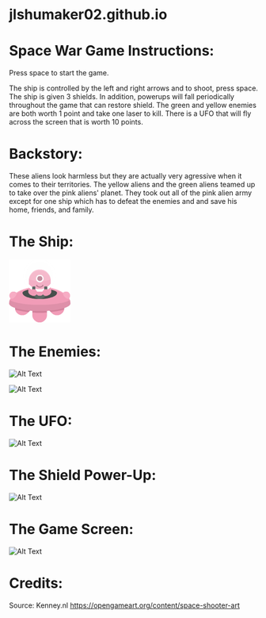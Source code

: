 # jlshumaker02.github.io


# Space War Game Instructions:

Press space to start the game.

The ship is controlled by the left and right arrows and to shoot, press space.
The ship is given 3 shields. In addition, powerups will fall periodically throughout
the game that can restore shield.
The green and yellow enemies are both worth 1 point and take one laser to kill.
There is a UFO that will fly across the screen that is worth 10 points.


# Backstory:
These aliens look harmless but they are actually very agressive when it comes to their 
territories. The yellow aliens and the green aliens teamed up to take over the pink aliens' 
planet. They took out all of the pink alien army except for one ship which has to defeat the 
enemies and and save his home, friends, and family.


# The Ship:
![Alt Text](https://raw.githubusercontent.com/jlshumaker02/alien-war/master/assets/images/shipPink_manned.png)


# The Enemies:
![Alt Text](https://github.com/jlshumaker02/jlshumaker02.github.io/blob/master/assets/images/shipGreen_manned.png)

![Alt Text](https://github.com/jlshumaker02/jlshumaker02.github.io/blob/master/assets/images/shipYellow_manned.png)


# The UFO:
![Alt Text](https://github.com/jlshumaker02/jlshumaker02.github.io/blob/master/assets/images/shipBlue.png)


# The Shield Power-Up:
![Alt Text](https://github.com/jlshumaker02/jlshumaker02.github.io/blob/master/assets/images/powerup.png)


# The Game Screen:
![Alt Text](https://github.com/jlshumaker02/jlshumaker02.github.io/blob/master/Screenshot%20(5).png)


# Credits:
Source: Kenney.nl
https://opengameart.org/content/space-shooter-art
